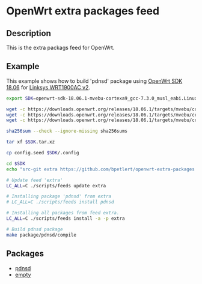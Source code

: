 # OpenWrt extra packages feed

## Description

This is the extra packags feed for OpenWrt.

## Example

This example shows how to build 'pdnsd' package using [OpenWrt SDK 18.06](https://downloads.openwrt.org/releases/18.06.1/targets/mvebu/cortexa9/) for [Linksys WRT1900AC v2](https://openwrt.org/toh/hwdata/linksys/linksys_wrt1900ac_v2).

```bash
export SDK=openwrt-sdk-18.06.1-mvebu-cortexa9_gcc-7.3.0_musl_eabi.Linux-x86_64

wget -c https://downloads.openwrt.org/releases/18.06.1/targets/mvebu/cortexa9/sha256sums
wget -c https://downloads.openwrt.org/releases/18.06.1/targets/mvebu/cortexa9/$SDK.tar.xz
wget -c https://downloads.openwrt.org/releases/18.06.1/targets/mvebu/cortexa9/config.seed

sha256sum --check --ignore-missing sha256sums

tar xf $SDK.tar.xz

cp config.seed $SDK/.config

cd $SDK
echo "src-git extra https://github.com/bpetlert/openwrt-extra-packages.git" >> feeds.conf.default

# Update feed 'extra'
LC_ALL=C ./scripts/feeds update extra

# Installing package 'pdnsd' from extra
# LC_ALL=C ./scripts/feeds install pdnsd

# Installing all packages from feed extra.
LC_ALL=C ./scripts/feeds install -a -p extra

# Build pdnsd package
make package/pdnsd/compile
```

## Packages

- [pdnsd](http://members.home.nl/p.a.rombouts/pdnsd/)
- [empty](http://empty.sourceforge.net/)

